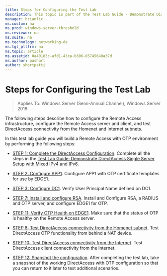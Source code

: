 ```yaml
---
title: Steps for Configuring the Test Lab
description: This topic is part of the Test Lab Guide - Demonstrate DirectAccess with OTP Authentication and RSA SecurID for Windows Server 2016
manager: brianlic
ms.custom: na
ms.prod: windows-server-threshold
ms.reviewer: na
ms.suite: na
ms.technology: networking-da
ms.tgt_pltfrm: na
ms.topic: article
ms.assetid: 0a40183c-afd1-43ca-b306-05745640a37d
ms.author: pashort
author: shortpatti
---
```

# Steps for Configuring the Test Lab

>Applies To: Windows Server (Semi-Annual Channel), Windows Server 2016

The following steps describe how to configure the Remote Access infrastructure, configure the Remote Access server and client, and test DirectAccess connectivity from the Homenet and Internet subnets.  
  
In this test lab guide you will build a Remote Access with OTP environment by performing the following steps:  
  
-   [STEP 1: Complete the DirectAccess Configuration](assetId:///4dbf877f-02fb-439b-907a-f5b3f1d8afa6). Complete all the steps in the [Test Lab Guide: Demonstrate DirectAccess Single Server Setup with Mixed IPv4 and IPv6](https://go.microsoft.com/fwlink/p/?LinkId=237004).  
  
-   [STEP 2: Configure APP1](assetId:///c1bb590f-91d4-4ed5-bceb-b0e36eabd4ff). Configure APP1 with OTP certificate templates for use by EDGE1.  
  
-   [STEP 3: Configure DC1](assetId:///904a6edc-a771-45ed-9630-a34a680bb522). Verify User Principal Name defined on DC1.  
  
-   [STEP 7: Install and configure RSA](assetId:///baa4c28c-add7-42e2-8afd-ccc7a559406a). Install and Configure RSA, a RADIUS and OTP server, and configure EDGE1 for OTP.  
  
-   [STEP 11: Verify OTP Health on EDGE1](assetId:///3b397a4a-8478-47f2-a932-9e8e048c14ba). Make sure that the status of OTP is healthy on the Remote Access server.  
  
-   [STEP 8: Test DirectAccess connectivity from the Homenet subnet](assetId:///ba1652a6-0692-4add-91ca-34a84956ba14). Test DirectAccess OTP functionality from behind a NAT device.  
  
-   [STEP 10: Test DirectAccess connectivity from the Internet](assetId:///321149eb-5f23-4a0b-b8fb-1244540126e9). Test DirectAccess client connectivity from the Internet.  
  
-   [STEP 12: Snapshot the configuration](assetId:///8a51ed3c-9c32-402f-85d1-617ce46845b4). After completing the test lab, take a snapshot of the working DirectAccess with OTP configuration so that you can return to it later to test additional scenarios.  
  



